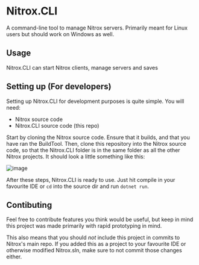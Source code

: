 # Nitrox.CLI
A command-line tool to manage Nitrox servers. Primarily meant for Linux users but should work on Windows as well. 
## Usage
Nitrox.CLI can start Nitrox clients, manage servers and saves
## Setting up (For developers)
Setting up Nitrox.CLI for development purposes is quite simple. You will need:
 - Nitrox source code
 - Nitrox.CLI source code (this repo)

Start by cloning the Nitrox source code. Ensure that it builds, and that you have ran the BuildTool.
Then, clone this repository into the Nitrox source code, so that the Nitrox.CLI folder is in the same folder as all the other Nitrox projects. 
It should look a little something like this:

![image](https://user-images.githubusercontent.com/32398752/208914199-569a5dee-14c8-4014-8bad-4fa22a2304e8.png)

After these steps, Nitrox.CLI is ready to use. Just hit compile in your favourite IDE or `cd` into the source dir and run `dotnet run`.

## Contibuting
Feel free to contribute features you think would be useful, but keep in mind this project was made primarily with rapid prototyping in mind.

This also means that you should *not* include this project in commits to Nitrox's main repo. If you added this as a project to your favourite IDE or otherwise modified Nitrox.sln, make sure to not commit those changes either.
